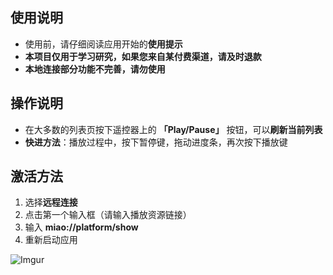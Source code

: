 ## 使用说明

- 使用前，请仔细阅读应用开始的**使用提示**
- **本项目仅用于学习研究，如果您来自某付费渠道，请及时退款**
- **本地连接部分功能不完善，请勿使用**

## 操作说明

- 在大多数的列表页按下遥控器上的 **「Play/Pause」** 按钮，可以**刷新当前列表**
- **快进方法**：播放过程中，按下暂停键，拖动进度条，再次按下播放键

## 激活方法

1. 选择**远程连接**
2. 点击第一个输入框（请输入播放资源链接）
3. 输入 **miao://platform/show**
4. 重新启动应用

![Imgur](https://i.imgur.com/5z3DIJo.jpg?1)
